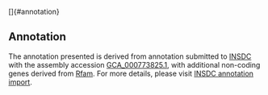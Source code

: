 []{#annotation}

Annotation
----------

The annotation presented is derived from annotation submitted to
[INSDC](http://www.insdc.org) with the assembly accession
[GCA\_000773825.1](http://www.ebi.ac.uk/ena/data/view/GCA_000773825.1),
with additional non-coding genes derived from
[Rfam](http://rfam.xfam.org/). For more details, please visit [INSDC
annotation
import](http://ensemblgenomes.org/info/data/insdc_annotation).
